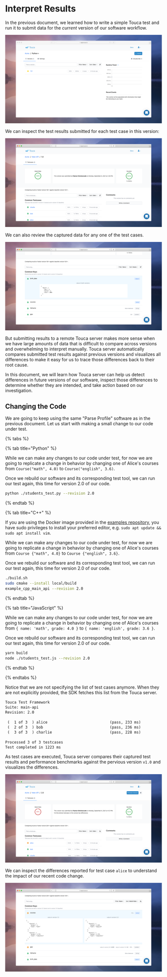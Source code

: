 # Interpret Results

In the previous document, we learned how to write a simple Touca test and run it
to submit data for the _current_ version of our software workflow.

![Screenshot of the Touca server with the first version](../.gitbook/assets/touca-suite-page-single-version.png)

We can inspect the test results submitted for each test case in this version:

![Overview of test results for v1.0](../.gitbook/assets/touca-sdk-main-api-batch-1.png)

We can also review the captured data for any one of the test cases.

![Comparison results for test case alice in v1.0](../.gitbook/assets/touca-sdk-main-api-case-1.png)

But submitting results to a remote Touca server makes more sense when we have
large amounts of data that is difficult to compare across versions and
overwhelming to interpret manually. Touca server automatically compares
submitted test results against previous versions and visualizes all differences
to make it easy for us to trace those differences back to their root cause.

In this document, we will learn how Touca server can help us detect differences
in future versions of our software, inspect those differences to determine
whether they are intended, and take action based on our investigation.

## Changing the Code

We are going to keep using the same "Parse Profile" software as in the previous
document. Let us start with making a small change to our code under test.

{% tabs %}

{% tab title="Python" %}

While we can make any changes to our code under test, for now we are going to
replicate a change in behavior by changing one of Alice's courses from
`Course("math", 4.0)` to `Course("english", 3.6)`.

Once we rebuild our software and its corresponding test tool, we can run our
test again, this time for version 2.0 of our code.

```bash
python ./students_test.py --revision 2.0
```

{% endtab %}

{% tab title="C++" %}

If you are using the Docker image provided in the
[examples repository](https://github.com/trytouca/examples), you have sudo
privileges to install your preferred editor, e.g.
`sudo apt update && sudo apt install vim`.

While we can make any changes to our code under test, for now we are going to
replicate a change in behavior by changing one of Alice's courses from
`Course {"math", 4.0}` to `Course {"english", 3.6}`.

Once we rebuild our software and its corresponding test tool, we can run our
test again, this time for version 2.0 of our code.

```bash
./build.sh
sudo cmake --install local/build
example_cpp_main_api --revision 2.0
```

{% endtab %}

{% tab title="JavaScript" %}

While we can make any changes to our code under test, for now we are going to
replicate a change in behavior by changing one of Alice's courses from
`{ name: 'math', grade: 4.0 }` to `{ name: 'english', grade: 3.6 }`.

Once we rebuild our software and its corresponding test tool, we can run our
test again, this time for version 2.0 of our code.

```bash
yarn build
node ./students_test.js --revision 2.0
```

{% endtab %}

{% endtabs %}

Notice that we are not specifying the list of test cases anymore. When they are
not explicitly provided, the SDK fetches this list from the Touca server.

```text
Touca Test Framework
Suite: main-api
Revision: 2.0

 (  1 of 3  ) alice                            (pass, 233 ms)
 (  2 of 3  ) bob                              (pass, 236 ms)
 (  3 of 3  ) charlie                          (pass, 228 ms)

Processed 3 of 3 testcases
Test completed in 1223 ms
```

As test cases are executed, Touca server compares their captured test results
and performance benchmarks against the pervious version `v1.0` and visualizes
the differences.

![Overview of comparison results for v2.0](../.gitbook/assets/touca-sdk-main-api-batch-2.png)

We can inspect the differences reported for test case `alice` to understand the
impact of our recent code change.

![Comparison results for test case alice in v2.0](../.gitbook/assets/touca-sdk-main-api-case-2.png)
